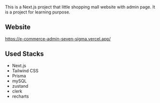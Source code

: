 This is a Next.js project that little shopping mall website with admin page. It is a project for learning purpose.

## Website

https://e-commerce-admin-seven-sigma.vercel.app/

## Used Stacks

- Next.js
- Tailwind CSS
- Prisma
- mySQL
- zustand
- clerk
- recharts
